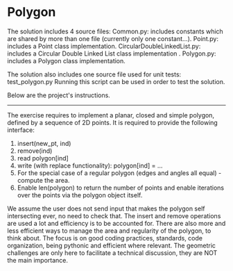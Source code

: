 # Polygon
The solution includes 4 source files:
Common.py: includes constants which are shared by more than one file (currently only one constant...).
Point.py: includes a Point class implementation.
CircularDoubleLinkedList.py: includes a Circular Double Linked List class implementation .
Polygon.py: includes a Polygon class implementation. 

The solution also includes one source file used for unit tests:
test_polygon.py
Running this script can be used in order to test the solution.

Below are the project's instructions.

----
The exercise requires to implement a planar, closed and simple polygon, defined by a sequence of 2D points. It is required to provide the following interface:
1. insert(new_pt, ind)
2. remove(ind)
3. read polygon[ind]
4. write (with replace functionality): polygon[ind] = ...
5. For the special case of a regular polygon (edges and angles all equal) - compute the area.
6. Enable len(polygon) to return the number of points and enable iterations over the points via the polygon object itself. 

We assume the user does not send input that makes the polygon self intersecting ever, no need to check that.
The insert and remove operations are used a lot and efficiency is to be accounted for. There are also more and less efficient ways to manage the area and regularity of the polygon, to think about. The focus is on good coding practices, standards, code organization, being pythonic and efficient where relevant. The geometric challenges are only here to facilitate a technical discussion, they are NOT the main importance.
